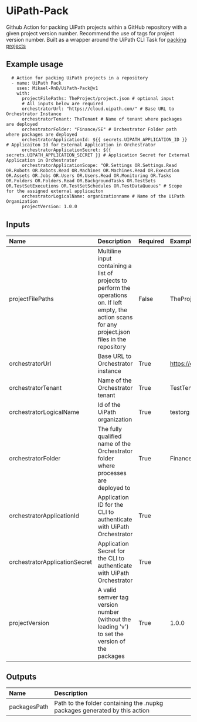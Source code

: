 # UiPath-Pack
Github Action for packing UiPath projects within a GitHub repository with a given project version number. Recommend the use of tags for project version number. Built as a wrapper around the UiPath CLI Task for [packing projects](https://docs.uipath.com/test-suite/automation-cloud/latest/user-guide/packing-projects-into-a-package)

## Example usage

      # Action for packing UiPath projects in a repository
      - name: UiPath Pack
        uses: Mikael-RnD/UiPath-Pack@v1
        with:
          projectFilePaths: TheProject/project.json # optional input
          # All inputs below are required
          orchestratorUrl: "https://cloud.uipath.com/" # Base URL to Orchestrator Instance
          orchestratorTenant: TheTenant # Name of tenant where packages are deployed
          orchestratorFolder: "Finance/SE" # Orchestrator Folder path where packages are deployed
          orchestratorApplicationId: ${{ secrets.UIPATH_APPLICATION_ID }} # Applicaiton Id for External Application in Orchestrator
          orchestratorApplicationSecret: ${{ secrets.UIPATH_APPLICATION_SECRET }} # Application Secret for External Application in Orchestrator
          orchestratorApplicationScope: "OR.Settings OR.Settings.Read OR.Robots OR.Robots.Read OR.Machines OR.Machines.Read OR.Execution OR.Assets OR.Jobs OR.Users OR.Users.Read OR.Monitoring OR.Tasks OR.Folders OR.Folders.Read OR.BackgroundTasks OR.TestSets OR.TestSetExecutions OR.TestSetSchedules OR.TestDataQueues" # Scope for the assigned external applicaiton
          orchestratorLogicalName: organizationname # Name of the UiPath Organization
          projectVersion: 1.0.0

## Inputs
|Name|Description|Required|Example value|
|:--|:--|:--|:--|
|projectFilePaths|Multiline input containing a list of projects to perform the operations on. If left empty, the action scans for any project.json files in the repository|False|TheProject/project.json|
|orchestratorUrl|Base URL to Orchestrator instance|True|https://cloud.uipath.com/|
|orchestratorTenant|Name of the Orchestrator tenant|True|TestTenant|
|orchestratorLogicalName|Id of the UiPath organization|True|testorg|
|orchestratorFolder|The fully qualified name of the Orchestrator folder where processes are deployed to|True|Finance/SE|
|orchestratorApplicationId|Application ID for the CLI to authenticate with UiPath Orchestrator|True||
|orchestratorApplicationSecret|Application Secret for the CLI to authenticate with UiPath Orchestrator|True||
|projectVersion|A valid semver tag version number (without the leading 'v') to set the version of the packages|True|1.0.0|

## Outputs
|Name|Description|
|:--|:--|
|packagesPath|Path to the folder containing the .nupkg packages generated by this action|
